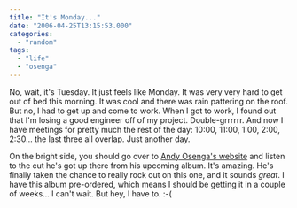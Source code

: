 ```yaml
---
title: "It's Monday..."
date: "2006-04-25T13:15:53.000"
categories: 
  - "random"
tags: 
  - "life"
  - "osenga"
---
```


No, wait, it's Tuesday. It just feels like Monday. It was very very hard to get out of bed this morning. It was cool and there was rain pattering on the roof. But no, I had to get up and come to work. When I got to work, I found out that I'm losing a good engineer off of my project. Double-grrrrrr. And now I have meetings for pretty much the rest of the day: 10:00, 11:00, 1:00, 2:00, 2:30... the last three all overlap. Just another day.

On the bright side, you should go over to [Andy Osenga's website](http://www.andrewosenga.com/blog/2006/04/24/after-the-garden/) and listen to the cut he's got up there from his upcoming album. It's amazing. He's finally taken the chance to really rock out on this one, and it sounds _great_. I have this album pre-ordered, which means I should be getting it in a couple of weeks... I can't wait. But hey, I have to. :-(
